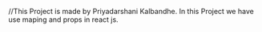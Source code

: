 //This Project is made by Priyadarshani Kalbandhe. In this Project we have use maping and props in react js.
